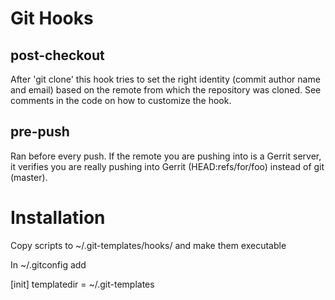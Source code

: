 # Git Hooks

## post-checkout

After 'git clone' this hook tries to set the right identity (commit author name
and email) based on the remote from which the repository was cloned.
See comments in the code on how to customize the hook.

## pre-push

Ran before every push. If the remote you are pushing into is a Gerrit server,
it verifies you are really pushing into Gerrit (HEAD:refs/for/foo) instead of
git (master).


# Installation

Copy scripts to ~/.git-templates/hooks/ and make them executable

In ~/.gitconfig add

 [init]
    templatedir = ~/.git-templates

